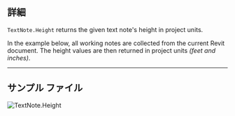 ## 詳細
`TextNote.Height` returns the given text note's height in project units.

In the example below, all working notes are collected from the current Revit document. The height values are then returned in project units _(feet and inches)_.

___
## サンプル ファイル

![TextNote.Height](./Revit.Elements.TextNote.Height_img.jpg)
